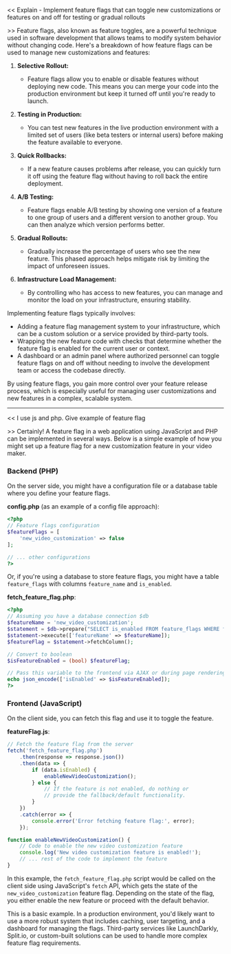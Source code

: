
<<
Explain - Implement feature flags that can toggle new customizations or features on and off for testing or gradual rollouts

\>>
Feature flags, also known as feature toggles, are a powerful technique used in software development that allows teams to modify system behavior without changing code. Here's a breakdown of how feature flags can be used to manage new customizations and features:

1. **Selective Rollout:**
   - Feature flags allow you to enable or disable features without deploying new code. This means you can merge your code into the production environment but keep it turned off until you're ready to launch.

2. **Testing in Production:**
   - You can test new features in the live production environment with a limited set of users (like beta testers or internal users) before making the feature available to everyone.

3. **Quick Rollbacks:**
   - If a new feature causes problems after release, you can quickly turn it off using the feature flag without having to roll back the entire deployment.

4. **A/B Testing:**
   - Feature flags enable A/B testing by showing one version of a feature to one group of users and a different version to another group. You can then analyze which version performs better.

5. **Gradual Rollouts:**
   - Gradually increase the percentage of users who see the new feature. This phased approach helps mitigate risk by limiting the impact of unforeseen issues.

6. **Infrastructure Load Management:**
   - By controlling who has access to new features, you can manage and monitor the load on your infrastructure, ensuring stability.

Implementing feature flags typically involves:

- Adding a feature flag management system to your infrastructure, which can be a custom solution or a service provided by third-party tools.
- Wrapping the new feature code with checks that determine whether the feature flag is enabled for the current user or context.
- A dashboard or an admin panel where authorized personnel can toggle feature flags on and off without needing to involve the development team or access the codebase directly.

By using feature flags, you gain more control over your feature release process, which is especially useful for managing user customizations and new features in a complex, scalable system.


---


\<<
I use js and php. Give example of feature flag


\>>
Certainly! A feature flag in a web application using JavaScript and PHP can be implemented in several ways. Below is a simple example of how you might set up a feature flag for a new customization feature in your video maker.

### Backend (PHP)

On the server side, you might have a configuration file or a database table where you define your feature flags.

**config.php** (as an example of a config file approach):
```php
<?php
// Feature flags configuration
$featureFlags = [
    'new_video_customization' => false
];

// ... other configurations
?>
```

Or, if you're using a database to store feature flags, you might have a table `feature_flags` with columns `feature_name` and `is_enabled`.

**fetch_feature_flag.php**:
```php
<?php
// Assuming you have a database connection $db
$featureName = 'new_video_customization';
$statement = $db->prepare("SELECT is_enabled FROM feature_flags WHERE feature_name = :featureName");
$statement->execute(['featureName' => $featureName]);
$featureFlag = $statement->fetchColumn();

// Convert to boolean
$isFeatureEnabled = (bool) $featureFlag;

// Pass this variable to the frontend via AJAX or during page rendering
echo json_encode(['isEnabled' => $isFeatureEnabled]);
?>
```

### Frontend (JavaScript)

On the client side, you can fetch this flag and use it to toggle the feature.

**featureFlag.js**:
```javascript
// Fetch the feature flag from the server
fetch('fetch_feature_flag.php')
    .then(response => response.json())
    .then(data => {
        if (data.isEnabled) {
            enableNewVideoCustomization();
        } else {
            // If the feature is not enabled, do nothing or
            // provide the fallback/default functionality.
        }
    })
    .catch(error => {
        console.error('Error fetching feature flag:', error);
    });

function enableNewVideoCustomization() {
    // Code to enable the new video customization feature
    console.log('New video customization feature is enabled!');
    // ... rest of the code to implement the feature
}
```

In this example, the `fetch_feature_flag.php` script would be called on the client side using JavaScript's `fetch` API, which gets the state of the `new_video_customization` feature flag. Depending on the state of the flag, you either enable the new feature or proceed with the default behavior.

This is a basic example. In a production environment, you'd likely want to use a more robust system that includes caching, user targeting, and a dashboard for managing the flags. Third-party services like LaunchDarkly, Split.io, or custom-built solutions can be used to handle more complex feature flag requirements.
